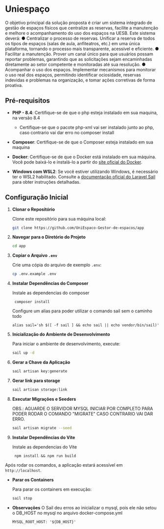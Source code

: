# Uniespaço

O objetivo principal da solução proposta é criar um sistema integrado de gestão de espaços físicos que centralize as reservas, facilite a manutenção e melhore o acompanhamento do uso dos espaços na UESB. Este sistema deverá:
● Centralizar o processo de reservas. Unificar a reserva de todos os tipos de espaços (salas de aula, anfiteatros, etc.) em uma única plataforma, tornando o processo mais transparente, acessível e eficiente.
● Facilitar a manutenção. Prover um canal único para que usuários possam reportar problemas, garantindo que as solicitações sejam encaminhadas diretamente ao setor competente e monitoradas até sua resolução.
● Acompanhar o uso dos espaços. Implementar mecanismos para monitorar o uso real dos espaços, permitindo identificar ociosidade, reservas indevidas e problemas na organização, e tomar ações corretivas de forma proativa.

## Pré-requisitos

- **PHP - 8.4**: Certifique-se de que o php esteja instalado em sua maquina, na versão 8.4
    -   Certifique-se que o pacote php-xml vai ser instalado junto ao php, caso contrario vai dar erro no composer install
- **Composer**: Certifique-se de que o Composer esteja instalado em sua maquina
- **Docker**: Certifique-se de que o Docker está instalado em sua máquina. Você pode baixá-lo e instalá-lo a partir do [site oficial do Docker](https://www.docker.com/get-started).

- **Windows com WSL2**: Se você estiver utilizando Windows, é necessário ter o WSL2 habilitado. Consulte a [documentação oficial do Laravel Sail](https://laravel.com/docs/12.x/sail) para obter instruções detalhadas.

## Configuração Inicial

1. **Clonar o Repositório**

    Clone este repositório para sua máquina local:

    ```bash
    git clone https://github.com/UniEspaco-Gestor-de-espacos/app
    ```

2. **Navegar para o Diretório do Projeto**

    ```bash
    cd app
    ```

3. **Copiar o Arquivo `.env`**

    Crie uma cópia do arquivo de exemplo `.env`:

    ```bash
    cp .env.example .env
    ```

4. **Instalar Dependências do Composer**

    Instale as dependencias do composer

    ```
     composer install
    ```

    Configure um alias para poder utilizar o comando sail sem o caminho todo

    ```
    alias sail='sh $([ -f sail ] && echo sail || echo vendor/bin/sail)'
    ```

5. **Inicialização do Ambiente de Desenvolvimento**

    Para iniciar o ambiente de desenvolvimento, execute:

    ```bash
    sail up -d
    ```

6. **Gerar a Chave da Aplicação**

    ```bash
    sail artisan key:generate
    ```
7. **Gerar link para storage**

    ```bash
    sail artisan storage:link
    ```
  

8. **Executar Migrações e Seeders**

    OBS.: AGUARDE O SERVIDOR MYSQL INICIAR POR COMPLETO PARA PODER RODAR O COMANDO "MIGRATE" CASO CONTRARIO VAI DAR ERRO.

    ```bash
    sail artisan migrate --seed
    ```

9. **Instalar Dependências do Vite**

    Instale as dependencias do Vite

    ```
     npm install && npm run build
    ```

Após rodar os comandos, a aplicação estará acessível em `http://localhost`.

- **Parar os Containers**

    Para parar os containers em execução:

    ```bash
    sail stop
    ```

- **Observações**
  O Sail deu erros ao inicializar o mysql, pois ele não setou o DB_HOST no mysql no arquivo docker-compose.yml
    ```
    MYSQL_ROOT_HOST: '${DB_HOST}'
    ```
